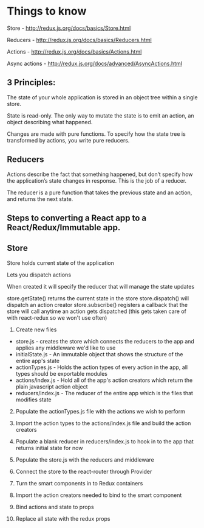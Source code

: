 **Things to know**
==================
Store - http://redux.js.org/docs/basics/Store.html

Reducers - http://redux.js.org/docs/basics/Reducers.html

Actions - http://redux.js.org/docs/basics/Actions.html

Async actions - http://redux.js.org/docs/advanced/AsyncActions.html  

3 Principles:
-------------
The state of your whole application is stored in an object tree within a single store.

State is read-only.  The only way to mutate the state is to emit an action, an object describing what happened.

Changes are made with pure functions.  To specify how the state tree is transformed by actions, you write pure reducers.  

Reducers
--------
Actions describe the fact that something happened, but don’t specify how the application’s state changes in response. This is the job of a reducer.

The reducer is a pure function that takes the previous state and an action, and returns the next state.  

Steps to converting a React app to a React/Redux/Immutable app.
---------------------------------------------------------------

Store
-----
Store holds current state of the application

Lets you dispatch actions

When created it will specify the reducer that will manage the state updates

store.getState() returns the current state in the store
store.dispatch() will dispatch an action creator
store.subscribe() registers a callback that the store will call anytime an action gets dispatched (this gets taken care of with react-redux so we won't use often)  

1. Create new files
  - store.js - creates the store which connects the reducers to the app and applies any middleware we'd like to use
  - initialState.js - An immutable object that shows the structure of the entire app's state
  - actionTypes.js - Holds the action types of every action in the app, all types should be exportable modules
  - actions/index.js - Hold all of the app's action creators which return the plain javascript action object
  - reducers/index.js - The reducer of the entire app which is the files that modifies state

2. Populate the actionTypes.js file with the actions we wish to perform

3. Import the action types to the actions/index.js file and build the action creators

4. Populate a blank reducer in reducers/index.js to hook in to the app that returns initial state for now

5. Populate the store.js with the reducers and middleware

6. Connect the store to the react-router through Provider

6. Turn the smart components in to Redux containers

7. Import the action creators needed to bind to the smart component

8. Bind actions and state to props

9. Replace all state with the redux props
